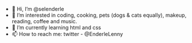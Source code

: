 - 👋 Hi, I’m @selenderle
- 👀 I’m interested in coding, cooking, pets (dogs & cats equally), makeup, reading, coffee and music. 
- 🌱 I’m currently learning html and css 
- 📫 How to reach me: twitter - @EnderleLenny

<!---
selenderle/selenderle is a ✨ special ✨ repository because its `README.md` (this file) appears on your GitHub profile.
You can click the Preview link to take a look at your changes.
--->
